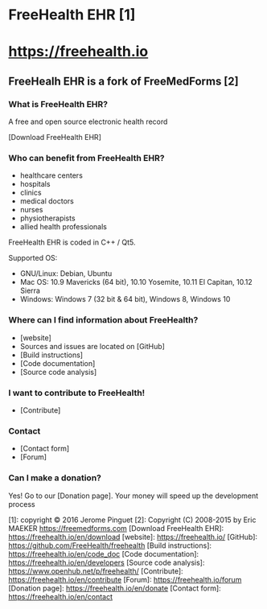 # FreeHealth EHR [1]
# https://freehealth.io 

## FreeHealh EHR is a fork of FreeMedForms [2]

### What is FreeHealth EHR?

A free and open source electronic health record

[Download FreeHealth EHR]

### Who can benefit from FreeHealth EHR?
- healthcare centers
- hospitals
- clinics
- medical doctors
- nurses
- physiotherapists
- allied health professionals

FreeHealth EHR is coded in C++ / Qt5.

Supported OS:
- GNU/Linux: Debian, Ubuntu
- Mac OS: 10.9 Mavericks (64 bit), 10.10 Yosemite, 10.11 El Capitan, 10.12 Sierra
- Windows: Windows 7 (32 bit & 64 bit), Windows 8, Windows 10

### Where can I find information about FreeHealth?

- [website]
- Sources and issues are located on [GitHub]
- [Build instructions]
- [Code documentation]
- [Source code analysis]

### I want to contribute to FreeHealth!

- [Contribute]

### Contact
- [Contact form]
- [Forum]


### Can I make a donation?
    
Yes! Go to our [Donation page].
Your money will speed up the development process

[1]: copyright © 2016 Jerome Pinguet
[2]: Copyright (C) 2008-2015 by Eric MAEKER https://freemedforms.com
[Download FreeHealth EHR]: https://freehealth.io/en/download
[website]: https://freehealth.io/
[GitHub]: https://github.com/FreeHealth/freehealth
[Build instructions]: https://freehealth.io/en/code_doc
[Code documentation]: https://freehealth.io/en/developers
[Source code analysis]: https://www.openhub.net/p/freehealth/
[Contribute]: https://freehealth.io/en/contribute
[Forum]: https://freehealth.io/forum
[Donation page]: https://freehealth.io/en/donate
[Contact form]: https://freehealth.io/en/contact
